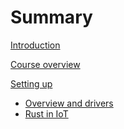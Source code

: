 # Summary

[Introduction](./preface/introduction.md)

[Course overview](./preface/curriculum.md)

[Setting up](./preface/setup.md)

 - [Overview and drivers]()
 - [Rust in IoT]()